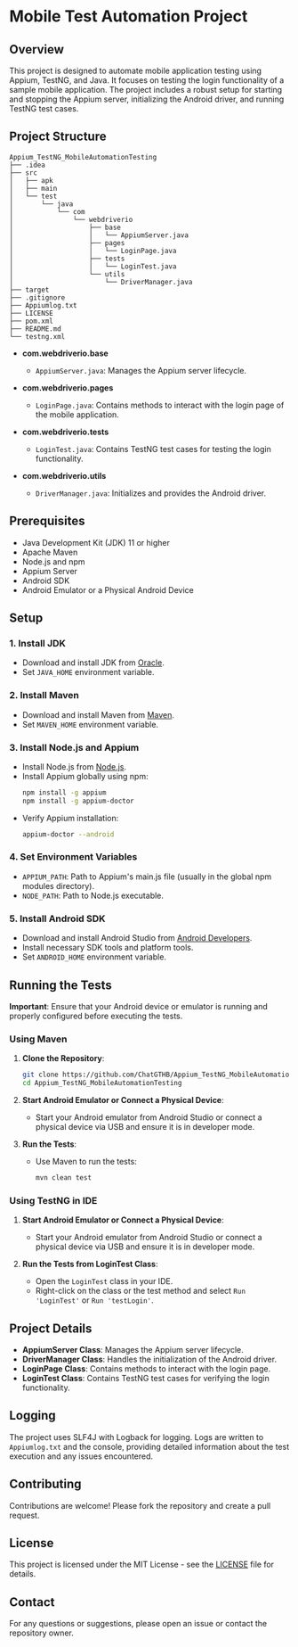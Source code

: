 
# Mobile Test Automation Project

## Overview

This project is designed to automate mobile application testing using Appium, TestNG, and Java. It focuses on testing the login functionality of a sample mobile application. The project includes a robust setup for starting and stopping the Appium server, initializing the Android driver, and running TestNG test cases.

## Project Structure

```plaintext
Appium_TestNG_MobileAutomationTesting
├── .idea
├── src
│   ├── apk   
│   ├── main
│   └── test
│       └── java
│           └── com
│               └── webdriverio
│                   ├── base
│                   │   └── AppiumServer.java
│                   ├── pages
│                   │   └── LoginPage.java
│                   ├── tests
│                   │   └── LoginTest.java
│                   └── utils
│                       └── DriverManager.java
├── target
├── .gitignore
├── Appiumlog.txt
├── LICENSE
├── pom.xml
├── README.md
└── testng.xml
```

- **com.webdriverio.base**
  - `AppiumServer.java`: Manages the Appium server lifecycle.
  
- **com.webdriverio.pages**
  - `LoginPage.java`: Contains methods to interact with the login page of the mobile application.

- **com.webdriverio.tests**
  - `LoginTest.java`: Contains TestNG test cases for testing the login functionality.

- **com.webdriverio.utils**
  - `DriverManager.java`: Initializes and provides the Android driver.

## Prerequisites

- Java Development Kit (JDK) 11 or higher
- Apache Maven
- Node.js and npm
- Appium Server
- Android SDK
- Android Emulator or a Physical Android Device

## Setup

### 1. Install JDK

- Download and install JDK from [Oracle](https://www.oracle.com/java/technologies/javase-downloads.html).
- Set `JAVA_HOME` environment variable.

### 2. Install Maven

- Download and install Maven from [Maven](https://maven.apache.org/download.cgi).
- Set `MAVEN_HOME` environment variable.

### 3. Install Node.js and Appium

- Install Node.js from [Node.js](https://nodejs.org/).
- Install Appium globally using npm:
  ```bash
  npm install -g appium
  npm install -g appium-doctor
  ```
- Verify Appium installation:
  ```bash
  appium-doctor --android
  ```

### 4. Set Environment Variables

- `APPIUM_PATH`: Path to Appium's main.js file (usually in the global npm modules directory).
- `NODE_PATH`: Path to Node.js executable.

### 5. Install Android SDK

- Download and install Android Studio from [Android Developers](https://developer.android.com/studio).
- Install necessary SDK tools and platform tools.
- Set `ANDROID_HOME` environment variable.

## Running the Tests

**Important**: Ensure that your Android device or emulator is running and properly configured before executing the tests.

### Using Maven

1. **Clone the Repository**:
   ```bash
   git clone https://github.com/ChatGTHB/Appium_TestNG_MobileAutomationTesting.git
   cd Appium_TestNG_MobileAutomationTesting
   ```

2. **Start Android Emulator or Connect a Physical Device**:
   - Start your Android emulator from Android Studio or connect a physical device via USB and ensure it is in developer mode.

3. **Run the Tests**:
   - Use Maven to run the tests:
     ```bash
     mvn clean test
     ```

### Using TestNG in IDE

1. **Start Android Emulator or Connect a Physical Device**:
   - Start your Android emulator from Android Studio or connect a physical device via USB and ensure it is in developer mode.

2. **Run the Tests from LoginTest Class**:
   - Open the `LoginTest` class in your IDE.
   - Right-click on the class or the test method and select `Run 'LoginTest'` or `Run 'testLogin'`.

## Project Details

- **AppiumServer Class**: Manages the Appium server lifecycle.
- **DriverManager Class**: Handles the initialization of the Android driver.
- **LoginPage Class**: Contains methods to interact with the login page.
- **LoginTest Class**: Contains TestNG test cases for verifying the login functionality.

## Logging

The project uses SLF4J with Logback for logging. Logs are written to `Appiumlog.txt` and the console, providing detailed information about the test execution and any issues encountered.

## Contributing

Contributions are welcome! Please fork the repository and create a pull request.

## License

This project is licensed under the MIT License - see the [LICENSE](LICENSE) file for details.

## Contact

For any questions or suggestions, please open an issue or contact the repository owner.